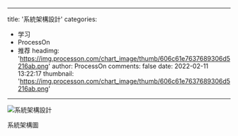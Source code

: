 
---
title: '系統架構設計'
categories: 
 - 学习
 - ProcessOn
 - 推荐
headimg: 'https://img.processon.com/chart_image/thumb/606c61e7637689306d5216ab.png'
author: ProcessOn
comments: false
date: 2022-02-11 13:22:17
thumbnail: 'https://img.processon.com/chart_image/thumb/606c61e7637689306d5216ab.png'
---

<div>   
<img class="thumb" alt="系統架構設計" src="https://img.processon.com/chart_image/thumb/606c61e7637689306d5216ab.png" referrerpolicy="no-referrer">
<p>系統架構圖</p>  
</div>
            